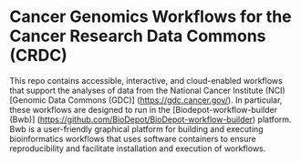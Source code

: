 # Cancer Genomics Workflows for the Cancer Research Data Commons (CRDC)

This repo contains accessible, interactive, and cloud-enabled workflows that support the analyses of data from the National Cancer Institute (NCI) [Genomic Data Commons (GDC)] (https://gdc.cancer.gov/).  In particular, these workflows are designed to run in the [Biodepot-workflow-builder (Bwb)] (https://github.com/BioDepot/BioDepot-workflow-builder) platform. Bwb is a user-friendly graphical platform for building and executing bioinformatics workflows that uses software containers to ensure reproducibility and facilitate installation and execution of workflows. 

